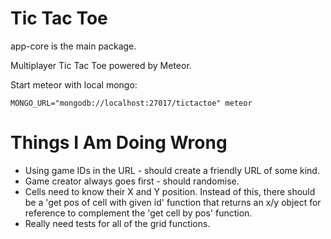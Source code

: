 # Tic Tac Toe

app-core is the main package.

Multiplayer Tic Tac Toe powered by Meteor.

Start meteor with local mongo:

```MONGO_URL="mongodb://localhost:27017/tictactoe" meteor```

# Things I Am Doing Wrong

- Using game IDs in the URL - should create a friendly URL of some kind.
- Game creator always goes first - should randomise.
- Cells need to know their X and Y position. Instead of this, there should be a 'get pos of cell with given id' function that returns an x/y object for reference to complement the 'get cell by pos' function.
- Really need tests for all of the grid functions.